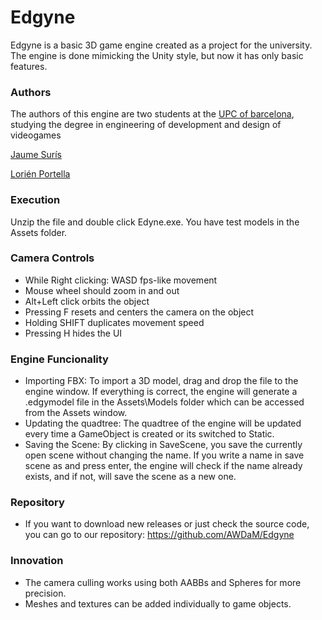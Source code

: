 ﻿# Edgyne
Edgyne is a basic 3D game engine created as a project for the university. The engine is done mimicking the Unity style, but now it has only basic features.

### Authors
The authors of this engine are two students at the [UPC of barcelona](https://www.citm.upc.edu), studying the degree in engineering of development and design of videogames

[Jaume Surís](https://github.com/Farmak09)

[Lorién Portella](https://github.com/Witiza)

### Execution

Unzip the file and double click Edyne.exe. You have test models in the Assets folder.

### Camera Controls

- While Right clicking: WASD fps-like movement
- Mouse wheel should zoom in and out
- Alt+Left click orbits the object
- Pressing F resets and centers the camera on the object
- Holding SHIFT duplicates movement speed
- Pressing H hides the UI

### Engine Funcionality

- Importing FBX: To import a 3D model, drag and drop the file to the engine window. If everything is correct, the engine will generate a .edgymodel file in the Assets\Models folder which can be accessed from the Assets window.
- Updating the quadtree: The quadtree of the engine will be updated every time a GameObject is created or its switched to Static.
- Saving the Scene: By clicking in SaveScene, you save the currently open scene without changing the name. If you write a name in save scene as and press enter, the engine will check if the name already exists, and if not, will save the scene as a new one.

### Repository
- If you want to download new releases or just check the source code, you can go to our repository:
https://github.com/AWDaM/Edgyne

### Innovation

- The camera culling works using both AABBs and Spheres for more precision.
- Meshes and textures can be added individually to game objects.